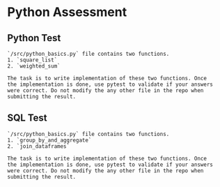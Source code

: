 # Python Assessment

## Python Test
    `/src/python_basics.py` file contains two functions.
    1. `square_list`
    2. `weighted_sum`

    The task is to write implementation of these two functions. Once 
    the implementation is done, use pytest to validate if your answers
    were correct. Do not modify the any other file in the repo when submitting the result.

## SQL Test

    `/src/python_basics.py` file contains two functions.
    1. `group_by_and_aggregate`
    2. `join_dataframes`

    The task is to write implementation of these two functions. Once 
    the implementation is done, use pytest to validate if your answers
    were correct. Do not modify the any other file in the repo when submitting the result.
